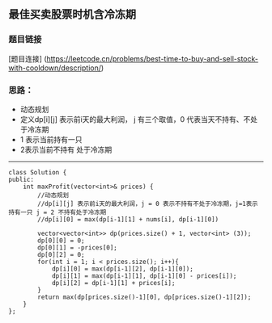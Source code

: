 ## 最佳买卖股票时机含冷冻期

### 题目链接

[题目连接] (https://leetcode.cn/problems/best-time-to-buy-and-sell-stock-with-cooldown/description/)

### 思路：
  - 动态规划
  - 定义dp[i][j] 表示前i天的最大利润， j 有三个取值，0 代表当天不持有、不处于冷冻期
  - 1 表示当前持有一只
  - 2表示当前不持有 处于冷冻期


---

```
class Solution {
public:
    int maxProfit(vector<int>& prices) {
        //动态规划
        //dp[i][j] 表示前i天的最大利润，j = 0 表示不持有不处于冷冻期，j=1表示持有一只 j = 2 不持有处于冷冻期
        //dp[i][0] = max(dp[i-1][1] + nums[i], dp[i-1][0])

        vector<vector<int>> dp(prices.size() + 1, vector<int> (3));
        dp[0][0] = 0;
        dp[0][1] = -prices[0];
        dp[0][2] = 0;
        for(int i = 1; i < prices.size(); i++){
            dp[i][0] = max(dp[i-1][2], dp[i-1][0]);
            dp[i][1] = max(dp[i-1][1], dp[i-1][0] - prices[i]);
            dp[i][2] = dp[i-1][1] + prices[i];
        }
        return max(dp[prices.size()-1][0], dp[prices.size()-1][2]);
    }
};
```
